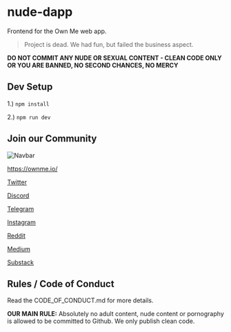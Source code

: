 # nude-dapp
Frontend for the Own Me web app.

> Project is dead. We had fun, but failed the business aspect.

**DO NOT COMMIT ANY NUDE OR SEXUAL CONTENT - CLEAN CODE ONLY OR YOU ARE BANNED, NO SECOND CHANCES, NO MERCY**

## Dev Setup

1.) `npm install`

2.) `npm run dev`

## Join our Community

![Navbar](https://user-images.githubusercontent.com/27584221/137842947-f80ab90a-cbba-4382-b729-dfb94e0e32f0.png)

https://ownme.io/

[Twitter](https://twitter.com/own_me_nft)

[Discord](https://discord.gg/Ww5nckNGpS)

[Telegram](https://t.me/own_me_nft)

[Instagram](https://www.instagram.com/own_me_nft/)

[Reddit](https://www.reddit.com/r/OwnMeNFT/)

[Medium](https://medium.com/@own.me.nft)

[Substack](https://ownme.substack.com/)

## Rules / Code of Conduct

Read the CODE_OF_CONDUCT.md for more details.

**OUR MAIN RULE:** Absolutely no adult content, nude content or pornography is allowed to be committed to Github. We only publish clean code.
